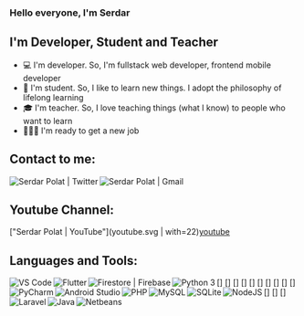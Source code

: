 ### Hello everyone, I'm Serdar

## I'm Developer, Student and Teacher
- 💻 I'm developer. So, I'm fullstack web developer, frontend mobile developer
- 📖 I'm student. So, I like to learn new things. I adopt the philosophy of lifelong learning
- 🎓 I'm teacher. So, I love teaching things (what I know) to people who want to learn
- 🏋🏻‍♂️ I'm ready to get a new job

## Contact to me:
[<img align="left" alt="Serdar Polat | Twitter" with="22px" src="https://raw.githubusercontent.com/github/explore/80688e429a7d4ef2fca1e82350fe8e3517d3494d/topics/twitter/twitter.png" />][twitter]
[<img align="left" alt="Serdar Polat | Gmail" with="22px" src="https://raw.githubusercontent.com/github/explore/80688e429a7d4ef2fca1e82350fe8e3517d3494d/topics/google/google.png" />][gmail]

<br />

## Youtube Channel:
["Serdar Polat | YouTube"](youtube.svg | with=22)[youtube]


## Languages and Tools:
[<img align="left" alt="VS Code" with="26" src="youtube.svg" />]
[<img align="left" alt="Flutter" with="26px" src="https://raw.githubusercontent.com/github/explore/cebd63002168a05a6a642f309227eefeccd92950/topics/flutter/flutter.png" />]
[<img align="left" alt="Firestore | Firebase" with="26px" src="https://raw.githubusercontent.com/github/explore/80688e429a7d4ef2fca1e82350fe8e3517d3494d/topics/firebase/firebase.png" />]
[<img align="left" alt="Python 3" with="26px" src="https://raw.githubusercontent.com/github/explore/80688e429a7d4ef2fca1e82350fe8e3517d3494d/topics/python/python.png" />]
[<img align="left" alt="PyCharm" with="26px" src="https://pbs.twimg.com/profile_images/1206603239791218688/0AwZ0m6W_400x400.jpg" />]
[<img align="left" alt="Android Studio" with="26px" src="https://upload.wikimedia.org/wikipedia/commons/3/34/Android_Studio_icon.svg" />]
[<img align="left" alt="PHP" with="26px" src="https://raw.githubusercontent.com/github/explore/ccc16358ac4530c6a69b1b80c7223cd2744dea83/topics/php/php.png" />]
[<img align="left" alt="MySQL" with="26px" src="https://raw.githubusercontent.com/github/explore/80688e429a7d4ef2fca1e82350fe8e3517d3494d/topics/mysql/mysql.png" />]
[<img align="left" alt="SQLite" with="26px" src="https://raw.githubusercontent.com/github/explore/2d218e3aa252dc90eef269b34eeec1fbd15dc07e/topics/sqlite/sqlite.png" />]
[<img align="left" alt="NodeJS" with="26px" src="https://raw.githubusercontent.com/github/explore/80688e429a7d4ef2fca1e82350fe8e3517d3494d/topics/nodejs/nodejs.png" />]
[<img align="left" alt="Laravel" with="26px" src="https://raw.githubusercontent.com/github/explore/56a826d05cf762b2b50ecbe7d492a839b04f3fbf/topics/laravel/laravel.png" />]
[<img align="left" alt="Java" with="26px" src="https://raw.githubusercontent.com/github/explore/80688e429a7d4ef2fca1e82350fe8e3517d3494d/topics/java/java.png" />]
[<img align="left" alt="Netbeans" with="26px" src="https://upload.wikimedia.org/wikipedia/commons/9/98/Apache_NetBeans_Logo.svg" />]

<br />
<br />

[twitter]: "https://www.twitter.com/serdarplt_"
[gmail]: "mailto:serdar.plt21@gmail.com"
[youtube]: "https://www.youtube.com/channel/UCcGkVD4b22EOGSDdnnJ2QkA?view_as=subscriber"